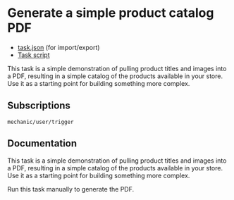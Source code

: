 # Generate a simple product catalog PDF

* [task.json](../../tasks/generate-a-simple-product-catalog-pdf.json) (for import/export)
* [Task script](./script.liquid)

This task is a simple demonstration of pulling product titles and images into a PDF, resulting in a simple catalog of the products available in your store. Use it as a starting point for building something more complex.

## Subscriptions

```liquid
mechanic/user/trigger
```

## Documentation

This task is a simple demonstration of pulling product titles and images into a PDF, resulting in a simple catalog of the products available in your store. Use it as a starting point for building something more complex.

Run this task manually to generate the PDF.
